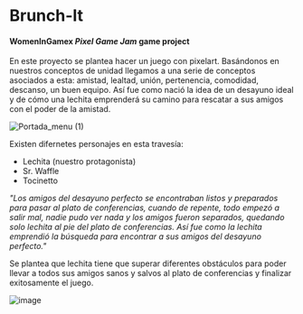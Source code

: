 # Brunch-It
#### WomenInGamex *Pixel Game Jam* game project


En este proyecto se plantea hacer un juego con pixelart. Basándonos en nuestros conceptos de unidad llegamos a una serie de conceptos asociados a esta: amistad, lealtad, unión, pertenencia, comodidad, descanso, un buen equipo. Así fue como nació la idea de un desayuno ideal y de cómo una lechita emprenderá su camino para rescatar a sus amigos con el poder de la amistad.


![Portada_menu (1)](https://user-images.githubusercontent.com/74560600/169165701-7b1c3602-d2fb-43c4-a9ff-160c5d3a00c4.png)


Existen difernetes personajes en esta travesía:
- Lechita (nuestro protagonista)
- Sr. Waffle
- Tocinetto

_"Los amigos del desayuno perfecto se encontraban listos y preparados para pasar al plato de conferencias, cuando de repente, todo empezó a salir mal, nadie pudo ver nada y los amigos fueron separados, quedando solo lechita al pie del plato de conferencias.
Así fue como la lechita emprendió la búsqueda para encontrar a sus amigos del desayuno perfecto."_

Se plantea que lechita tiene que superar diferentes obstáculos para poder llevar a todos sus amigos sanos y salvos al plato de conferencias y finalizar exitosamente el juego.

![image](https://user-images.githubusercontent.com/74560600/169166122-21e30090-77d2-4c12-a69f-ae57002aa738.png)

